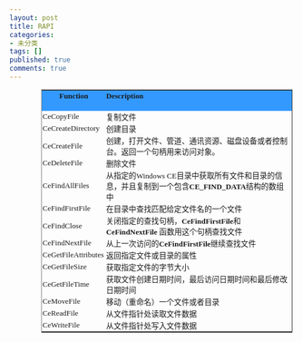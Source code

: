 ```yaml
---
layout: post
title: RAPI
categories:
- 未分类
tags: []
published: true
comments: true
---
```

<p><table border="1" cellspacing="0" cellpadding="0" width="442" class="MsoNormalTable" style="margin: auto auto auto 42.25pt; width: 331.75pt; border-collapse: collapse">
	<tbody>
		<tr style="height: 14.1pt">
			<td width="110" style="border: medium none #ece9d8; padding: 0.75pt; background: #3399ff none repeat scroll 0% 50%; -moz-background-clip: -moz-initial; -moz-background-origin: -moz-initial; -moz-background-inline-policy: -moz-initial; width: 82.6pt; height: 14.1pt">
			<p style="margin: 0cm 0cm 0pt; text-align: center" class="MsoNormal" align="center">
			<strong><span style="font-size: 10pt"><font face="Times New Roman">Function</font></span></strong><span style="font-size: 11pt; font-family: Verdana"><br />
			<br />
			</span>
			</p>
			</td>
			<td width="332" style="border: medium none #ece9d8; padding: 0.75pt; background: #3399ff none repeat scroll 0% 50%; -moz-background-clip: -moz-initial; -moz-background-origin: -moz-initial; -moz-background-inline-policy: -moz-initial; width: 249.15pt; height: 14.1pt"><strong><span style="font-size: 10pt"><font face="Times New Roman">Description</font></span></strong><span style="font-size: 11pt; font-family: Verdana"><br />
			<br />
			</span></td>
		</tr>
		<tr style="height: 3.9pt">
			<td width="110" style="border: medium none #ece9d8; padding: 0.75pt; width: 82.6pt; height: 3.9pt; background-color: transparent"><font face="Times New Roman"><span style="font-size: 10pt">CeCopyFile</span><span style="font-size: 11pt; font-family: Verdana"></span></font></td>
			<td width="332" style="border: medium none #ece9d8; padding: 0.75pt; width: 249.15pt; height: 3.9pt; background-color: transparent"><span style="font-size: 10pt; font-family: 宋体">复制文件</span><span style="font-size: 11pt; font-family: Verdana"></span></td>
		</tr>
		<tr style="height: 9.8pt">
			<td width="110" style="border: medium none #ece9d8; padding: 0.75pt; width: 82.6pt; height: 9.8pt; background-color: transparent"><font face="Times New Roman"><span style="font-size: 10pt">CeCreateDirectory</span><span style="font-size: 11pt; font-family: Verdana"></span></font></td>
			<td width="332" style="border: medium none #ece9d8; padding: 0.75pt; width: 249.15pt; height: 9.8pt; background-color: transparent"><span style="font-size: 10pt; font-family: 宋体">创建目录</span><span style="font-size: 11pt; font-family: Verdana"></span></td>
		</tr>
		<tr>
			<td width="110" style="border: medium none #ece9d8; padding: 0.75pt; width: 82.6pt; background-color: transparent"><font face="Times New Roman"><span style="font-size: 10pt">CeCreateFile</span><span style="font-size: 11pt; font-family: Verdana"></span></font></td>
			<td width="332" style="border: medium none #ece9d8; padding: 0.75pt; width: 249.15pt; background-color: transparent"><span style="font-size: 10pt; font-family: 宋体">创建，打开文件、管道、通讯资源、磁盘设备或者控制台。返回一个句柄用来访问对象。</span><span style="font-size: 11pt; font-family: Verdana"></span></td>
		</tr>
		<tr>
			<td width="110" style="border: medium none #ece9d8; padding: 0.75pt; width: 82.6pt; background-color: transparent"><font face="Times New Roman"><span style="font-size: 10pt">CeDeleteFile</span><span style="font-size: 11pt; font-family: Verdana"></span></font></td>
			<td width="332" style="border: medium none #ece9d8; padding: 0.75pt; width: 249.15pt; background-color: transparent"><span style="font-size: 10pt; font-family: 宋体">删除文件</span><span style="font-size: 11pt; font-family: Verdana"></span></td>
		</tr>
		<tr>
			<td width="110" style="border: medium none #ece9d8; padding: 0.75pt; width: 82.6pt; background-color: transparent"><font face="Times New Roman"><span style="font-size: 10pt">CeFindAllFiles</span><span style="font-size: 11pt; font-family: Verdana"></span></font></td>
			<td width="332" style="border: medium none #ece9d8; padding: 0.75pt; width: 249.15pt; background-color: transparent"><span style="font-size: 10pt; font-family: 宋体">从指定的</span><span style="font-size: 10pt"><font face="Times New Roman">Windows CE</font></span><span style="font-size: 10pt; font-family: 宋体">目录中获取所有文件和目录的信息，并且复制到一个包含</span><strong><span style="font-size: 10pt"><font face="Times New Roman">CE_FIND_DATA</font></span></strong><span style="font-size: 10pt; font-family: 宋体">结构的数组中</span><span style="font-size: 11pt; font-family: Verdana"></span></td>
		</tr>
		<tr>
			<td width="110" style="border: medium none #ece9d8; padding: 0.75pt; width: 82.6pt; background-color: transparent"><font face="Times New Roman"><span style="font-size: 10pt">CeFindFirstFile</span><span style="font-size: 11pt; font-family: Verdana"></span></font></td>
			<td width="332" style="border: medium none #ece9d8; padding: 0.75pt; width: 249.15pt; background-color: transparent"><span style="font-size: 10pt; font-family: 宋体">在目录中查找匹配给定文件名的一个文件</span><span style="font-size: 11pt; font-family: Verdana"></span></td>
		</tr>
		<tr>
			<td width="110" style="border: medium none #ece9d8; padding: 0.75pt; width: 82.6pt; background-color: transparent"><font face="Times New Roman"><span style="font-size: 10pt">CeFindClose</span><span style="font-size: 11pt; font-family: Verdana"></span></font></td>
			<td width="332" style="border: medium none #ece9d8; padding: 0.75pt; width: 249.15pt; background-color: transparent"><span style="font-size: 10pt; font-family: 宋体">关闭指定的查找句柄，</span><strong><span style="font-size: 10pt"><font face="Times New Roman">CeFindFirstFile</font></span></strong><span style="font-size: 10pt; font-family: 宋体">和</span><font face="Times New Roman"><strong><span style="font-size: 10pt">CeFindNextFile</span></strong><span style="font-size: 10pt"> </span></font><span style="font-size: 10pt; font-family: 宋体">函数用这个句柄查找文件</span><span style="font-size: 11pt; font-family: Verdana"></span></td>
		</tr>
		<tr>
			<td width="110" style="border: medium none #ece9d8; padding: 0.75pt; width: 82.6pt; background-color: transparent"><font face="Times New Roman"><span style="font-size: 10pt">CeFindNextFile</span><span style="font-size: 11pt; font-family: Verdana"></span></font></td>
			<td width="332" style="border: medium none #ece9d8; padding: 0.75pt; width: 249.15pt; background-color: transparent"><span style="font-size: 10pt; font-family: 宋体">从上一次访问的</span><strong><span style="font-size: 10pt"><font face="Times New Roman">CeFindFirstFile</font></span></strong><span style="font-size: 10pt; font-family: 宋体">继续查找文件</span><span style="font-size: 11pt; font-family: Verdana"></span></td>
		</tr>
		<tr>
			<td width="110" style="border: medium none #ece9d8; padding: 0.75pt; width: 82.6pt; background-color: transparent"><font face="Times New Roman"><span style="font-size: 10pt">CeGetFileAttributes</span><span style="font-size: 11pt; font-family: Verdana"></span></font></td>
			<td width="332" style="border: medium none #ece9d8; padding: 0.75pt; width: 249.15pt; background-color: transparent"><span style="font-size: 10pt; font-family: 宋体">返回指定文件或目录的属性</span><span style="font-size: 11pt; font-family: Verdana"></span></td>
		</tr>
		<tr>
			<td width="110" style="border: medium none #ece9d8; padding: 0.75pt; width: 82.6pt; background-color: transparent"><font face="Times New Roman"><span style="font-size: 10pt">CeGetFileSize</span><span style="font-size: 11pt; font-family: Verdana"></span></font></td>
			<td width="332" style="border: medium none #ece9d8; padding: 0.75pt; width: 249.15pt; background-color: transparent"><span style="font-size: 10pt; font-family: 宋体">获取指定文件的字节大小</span><span style="font-size: 11pt; font-family: Verdana"></span></td>
		</tr>
		<tr>
			<td width="110" style="border: medium none #ece9d8; padding: 0.75pt; width: 82.6pt; background-color: transparent"><font face="Times New Roman"><span style="font-size: 10pt">CeGetFileTime</span><span style="font-size: 11pt; font-family: Verdana"></span></font></td>
			<td width="332" style="border: medium none #ece9d8; padding: 0.75pt; width: 249.15pt; background-color: transparent"><span style="font-size: 10pt; font-family: 宋体">获取文件创建日期时间，最后访问日期时间和最后修改日期时间</span><span style="font-size: 11pt; font-family: Verdana"></span></td>
		</tr>
		<tr>
			<td width="110" style="border: medium none #ece9d8; padding: 0.75pt; width: 82.6pt; background-color: transparent"><font face="Times New Roman"><span style="font-size: 10pt">CeMoveFile</span><span style="font-size: 11pt; font-family: Verdana"></span></font></td>
			<td width="332" style="border: medium none #ece9d8; padding: 0.75pt; width: 249.15pt; background-color: transparent"><span style="font-size: 10pt; font-family: 宋体">移动（重命名）一个文件或者目录</span><span style="font-size: 11pt; font-family: Verdana"></span></td>
		</tr>
		<tr>
			<td width="110" style="border: medium none #ece9d8; padding: 0.75pt; width: 82.6pt; background-color: transparent"><font face="Times New Roman"><span style="font-size: 10pt">CeReadFile</span><span style="font-size: 11pt; font-family: Verdana"></span></font></td>
			<td width="332" style="border: medium none #ece9d8; padding: 0.75pt; width: 249.15pt; background-color: transparent"><span style="font-size: 10pt; font-family: 宋体">从文件指针处读取文件数据</span><span style="font-size: 11pt; font-family: Verdana"></span></td>
		</tr>
		<tr style="height: 2.5pt">
			<td width="110" style="border: medium none #ece9d8; padding: 0.75pt; width: 82.6pt; height: 2.5pt; background-color: transparent"><font face="Times New Roman"><span style="font-size: 10pt">CeWriteFile</span><span style="font-size: 11pt; font-family: Verdana"></span></font></td>
			<td width="332" style="border: medium none #ece9d8; padding: 0.75pt; width: 249.15pt; height: 2.5pt; background-color: transparent"><span style="font-size: 10pt; font-family: 宋体">从文件指针处写入文件数据</span><span style="font-size: 11pt; font-family: Verdana"></span></td>
		</tr>
	</tbody>
</table>
</p>
